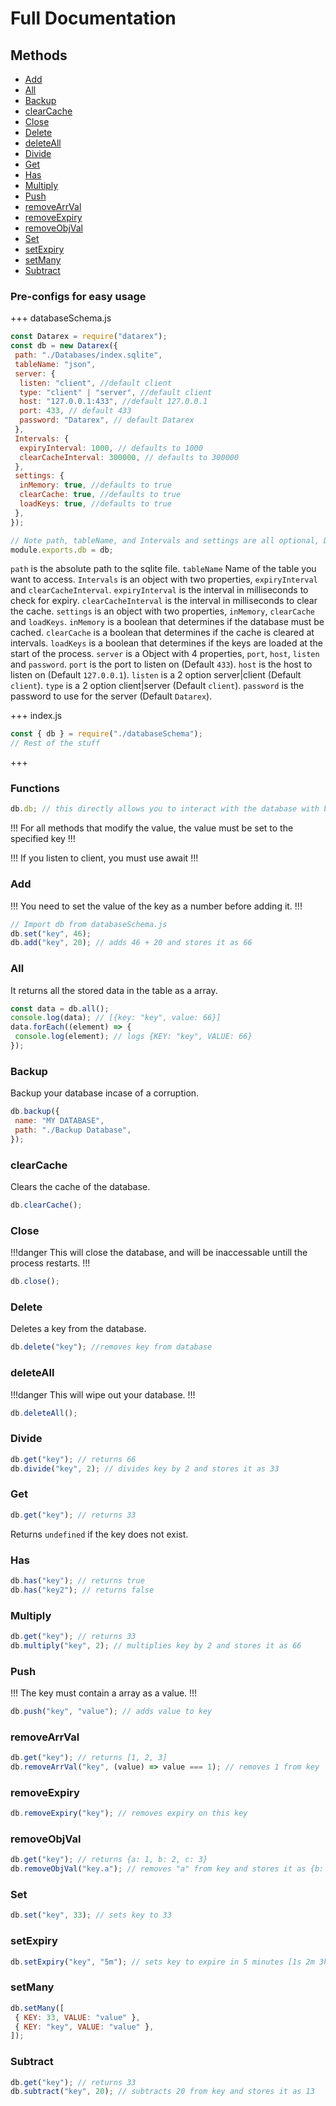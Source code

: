 # Full Documentation

## Methods

- [Add](#add)
- [All](#all)
- [Backup](#backup)
- [clearCache](#clearcache)
- [Close](#close)
- [Delete](#delete)
- [deleteAll](#deleteall)
- [Divide](#divide)
- [Get](#get)
- [Has](#has)
- [Multiply](#multiply)
- [Push](#push)
- [removeArrVal](#removearrval)
- [removeExpiry](#removeexpiry)
- [removeObjVal](#removeobjval)
- [Set](#set)
- [setExpiry](#setexpiry)
- [setMany](#setmany)
- [Subtract](#subtract)

### Pre-configs for easy usage

+++ databaseSchema.js

```js
const Datarex = require("datarex");
const db = new Datarex({
 path: "./Databases/index.sqlite",
 tableName: "json",
 server: {
  listen: "client", //default client
  type: "client" | "server", //default client
  host: "127.0.0.1:433", //default 127.0.0.1
  port: 433, // default 433
  password: "Datarex", // default Datarex
 },
 Intervals: {
  expiryInterval: 1000, // defaults to 1000
  clearCacheInterval: 300000, // defaults to 300000
 },
 settings: {
  inMemory: true, //defaults to true
  clearCache: true, //defaults to true
  loadKeys: true, //defaults to true
 },
});

// Note path, tableName, and Intervals and settings are all optional, Defaults are already set
module.exports.db = db;
```

`path` is the absolute path to the sqlite file.
`tableName` Name of the table you want to access.
`Intervals` is an object with two properties, `expiryInterval` and `clearCacheInterval`.
`expiryInterval` is the interval in milliseconds to check for expiry.
`clearCacheInterval` is the interval in milliseconds to clear the cache.
`settings` is an object with two properties, `inMemory`, `clearCache` and `loadKeys`.
`inMemory` is a boolean that determines if the database must be cached.
`clearCache` is a boolean that determines if the cache is cleared at intervals.
`loadKeys` is a boolean that determines if the keys are loaded at the start of the process.
`server` is a Object with 4 properties, `port`, `host`, `listen` and `password`.
`port` is the port to listen on (Default `433`).
`host` is the host to listen on (Default `127.0.0.1`).
`listen` is a 2 option server|client (Default `client`).
`type` is a 2 option client|server (Default `client`).
`password` is the password to use for the server (Default `Datarex`).

+++ index.js

```js
const { db } = require("./databaseSchema");
// Rest of the stuff
```

+++

### Functions

```js
db.db; // this directly allows you to interact with the database with better-sqlite3 SQL
```

!!!
For all methods that modify the value, the value must be set to the specified key
!!!

!!!
If you listen to client, you must use await
!!!

### Add

!!!
You need to set the value of the key as a number before adding it.
!!!

```js
// Import db from databaseSchema.js
db.set("key", 46);
db.add("key", 20); // adds 46 + 20 and stores it as 66
```

### All

It returns all the stored data in the table as a array.

```js
const data = db.all();
console.log(data); // [{key: "key", value: 66}]
data.forEach((element) => {
 console.log(element); // logs {KEY: "key", VALUE: 66}
});
```

### Backup

Backup your database incase of a corruption.

```js
db.backup({
 name: "MY DATABASE",
 path: "./Backup Database",
});
```

### clearCache

Clears the cache of the database.

```js
db.clearCache();
```

### Close

!!!danger
This will close the database, and will be inaccessable untill the process restarts.
!!!

```js
db.close();
```

### Delete

Deletes a key from the database.

```js
db.delete("key"); //removes key from database
```

### deleteAll

!!!danger
This will wipe out your database.
!!!

```js
db.deleteAll();
```

### Divide

```js
db.get("key"); // returns 66
db.divide("key", 2); // divides key by 2 and stores it as 33
```

### Get

```js
db.get("key"); // returns 33
```

Returns `undefined` if the key does not exist.

### Has

```js
db.has("key"); // returns true
db.has("key2"); // returns false
```

### Multiply

```js
db.get("key"); // returns 33
db.multiply("key", 2); // multiplies key by 2 and stores it as 66
```

### Push

!!!
The key must contain a array as a value.
!!!

```js
db.push("key", "value"); // adds value to key
```

### removeArrVal

```js
db.get("key"); // returns [1, 2, 3]
db.removeArrVal("key", (value) => value === 1); // removes 1 from key
```

### removeExpiry

```js
db.removeExpiry("key"); // removes expiry on this key
```

### removeObjVal

```js
db.get("key"); // returns {a: 1, b: 2, c: 3}
db.removeObjVal("key.a"); // removes "a" from key and stores it as {b: 2, c: 3}
```

### Set

```js
db.set("key", 33); // sets key to 33
```

### setExpiry

```js
db.setExpiry("key", "5m"); // sets key to expire in 5 minutes [1s 2m 3h 4d 5mo 6y]
```

### setMany

```js
db.setMany([
 { KEY: 33, VALUE: "value" },
 { KEY: "key", VALUE: "value" },
]);
```

### Subtract

```js
db.get("key"); // returns 33
db.subtract("key", 20); // subtracts 20 from key and stores it as 13
```
